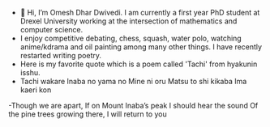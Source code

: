 - 👋 Hi, I’m Omesh Dhar Dwivedi. I am currently a first year PhD student at Drexel University working at the intersection of mathematics and computer science. 
- I enjoy competitive debating, chess, squash, water polo, watching anime/kdrama and oil painting among many other things. I have recently restarted writing poetry. 
- Here is my favorite quote which is a poem called 'Tachi' from hyakunin isshu. 
- Tachi wakare 
Inaba no yama no 
Mine ni oru 
Matsu to shi kikaba 
Ima kaeri kon 



-Though we are apart,
If on Mount Inaba’s peak
I should hear the sound
Of the pine trees growing there,
I will return to you 
<!---
greatodda/greatodda is a ✨ special ✨ repository because its `README.md` (this file) appears on your GitHub profile.
You can click the Preview link to take a look at your changes.
--->
